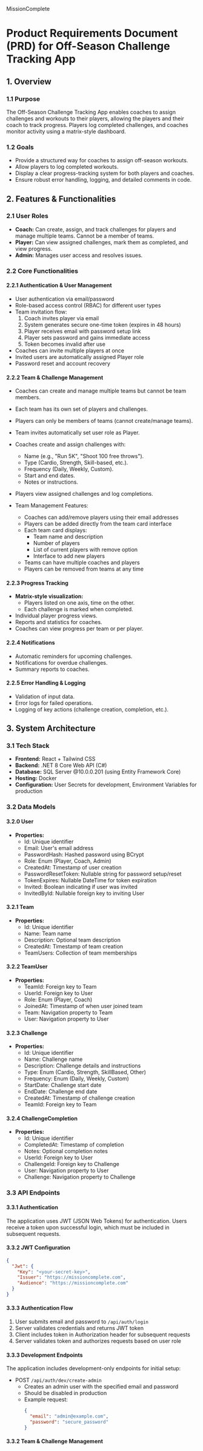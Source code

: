 MissionComplete

# Product Requirements Document (PRD) for Off-Season Challenge Tracking App

## 1. Overview
### 1.1 Purpose
The Off-Season Challenge Tracking App enables coaches to assign challenges and workouts to their players, allowing the players and their coach to track progress. Players log completed challenges, and coaches monitor activity using a matrix-style dashboard.

### 1.2 Goals
- Provide a structured way for coaches to assign off-season workouts.
- Allow players to log completed workouts.
- Display a clear progress-tracking system for both players and coaches.
- Ensure robust error handling, logging, and detailed comments in code.

## 2. Features & Functionalities

### 2.1 User Roles
- **Coach:** Can create, assign, and track challenges for players and manage multiple teams. Cannot be a member of teams.
- **Player:** Can view assigned challenges, mark them as completed, and view progress.
- **Admin:** Manages user access and resolves issues.

### 2.2 Core Functionalities
#### 2.2.1 Authentication & User Management
- User authentication via email/password
- Role-based access control (RBAC) for different user types
- Team invitation flow:
  1. Coach invites player via email
  2. System generates secure one-time token (expires in 48 hours)
  3. Player receives email with password setup link
  4. Player sets password and gains immediate access
  5. Token becomes invalid after use
- Coaches can invite multiple players at once
- Invited users are automatically assigned Player role
- Password reset and account recovery

#### 2.2.2 Team & Challenge Management
- Coaches can create and manage multiple teams but cannot be team members.
- Each team has its own set of players and challenges.
- Players can only be members of teams (cannot create/manage teams).
- Team invites automatically set user role as Player.
- Coaches create and assign challenges with:
  - Name (e.g., "Run 5K", "Shoot 100 free throws").
  - Type (Cardio, Strength, Skill-based, etc.).
  - Frequency (Daily, Weekly, Custom).
  - Start and end dates.
  - Notes or instructions.
- Players view assigned challenges and log completions.

- Team Management Features:
  - Coaches can add/remove players using their email addresses
  - Players can be added directly from the team card interface
  - Each team card displays:
    - Team name and description
    - Number of players
    - List of current players with remove option
    - Interface to add new players
  - Teams can have multiple coaches and players
  - Players can be removed from teams at any time

#### 2.2.3 Progress Tracking
- **Matrix-style visualization:**
  - Players listed on one axis, time on the other.
  - Each challenge is marked when completed.
- Individual player progress views.
- Reports and statistics for coaches.
- Coaches can view progress per team or per player.

#### 2.2.4 Notifications
- Automatic reminders for upcoming challenges.
- Notifications for overdue challenges.
- Summary reports to coaches.

#### 2.2.5 Error Handling & Logging
- Validation of input data.
- Error logs for failed operations.
- Logging of key actions (challenge creation, completion, etc.).

## 3. System Architecture
### 3.1 Tech Stack
- **Frontend:** React + Tailwind CSS
- **Backend:** .NET 8 Core Web API (C#)
- **Database:** SQL Server @10.0.0.201 (using Entity Framework Core)
- **Hosting:** Docker
- **Configuration:** User Secrets for development, Environment Variables for production

### 3.2 Data Models
#### 3.2.0 User
- **Properties:**
  - Id: Unique identifier
  - Email: User's email address
  - PasswordHash: Hashed password using BCrypt
  - Role: Enum (Player, Coach, Admin)
  - CreatedAt: Timestamp of user creation
  - PasswordResetToken: Nullable string for password setup/reset
  - TokenExpires: Nullable DateTime for token expiration
  - Invited: Boolean indicating if user was invited
  - InvitedById: Nullable foreign key to inviting User

#### 3.2.1 Team
- **Properties:**
  - Id: Unique identifier
  - Name: Team name
  - Description: Optional team description
  - CreatedAt: Timestamp of team creation
  - TeamUsers: Collection of team memberships

#### 3.2.2 TeamUser
- **Properties:**
  - TeamId: Foreign key to Team
  - UserId: Foreign key to User
  - Role: Enum (Player, Coach)
  - JoinedAt: Timestamp of when user joined team
  - Team: Navigation property to Team
  - User: Navigation property to User

#### 3.2.3 Challenge
- **Properties:**
  - Id: Unique identifier
  - Name: Challenge name
  - Description: Challenge details and instructions
  - Type: Enum (Cardio, Strength, SkillBased, Other)
  - Frequency: Enum (Daily, Weekly, Custom)
  - StartDate: Challenge start date
  - EndDate: Challenge end date
  - CreatedAt: Timestamp of challenge creation
  - TeamId: Foreign key to Team

#### 3.2.4 ChallengeCompletion
- **Properties:**
  - Id: Unique identifier
  - CompletedAt: Timestamp of completion
  - Notes: Optional completion notes
  - UserId: Foreign key to User
  - ChallengeId: Foreign key to Challenge
  - User: Navigation property to User
  - Challenge: Navigation property to Challenge

### 3.3 API Endpoints
#### 3.3.1 Authentication
The application uses JWT (JSON Web Tokens) for authentication. Users receive a token upon successful login, which must be included in subsequent requests.

#### 3.3.2 JWT Configuration
```json
{
  "Jwt": {
    "Key": "<your-secret-key>",
    "Issuer": "https://missioncomplete.com",
    "Audience": "https://missioncomplete.com"
  }
}
```

#### 3.3.3 Authentication Flow
1. User submits email and password to `/api/auth/login`
2. Server validates credentials and returns JWT token
3. Client includes token in Authorization header for subsequent requests
4. Server validates token and authorizes requests based on user role

#### 3.3.3 Development Endpoints
The application includes development-only endpoints for initial setup:

- POST `/api/auth/dev/create-admin`
  - Creates an admin user with the specified email and password
  - Should be disabled in production
  - Example request:
    ```json
    {
      "email": "admin@example.com",
      "password": "secure_password"
    }
    ```

#### 3.3.2 Team & Challenge Management
```